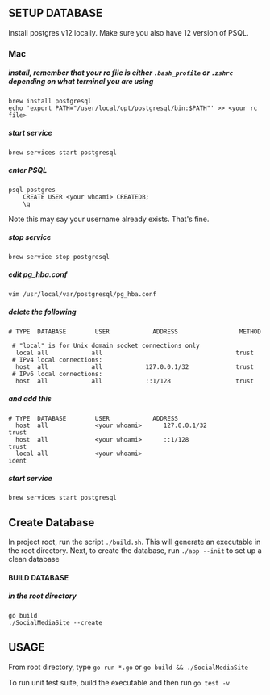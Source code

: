 ## SETUP DATABASE
Install postgres v12 locally. Make sure you also
have 12 version of PSQL.

### Mac
##### install, remember that your rc file is either `.bash_profile` or `.zshrc` depending on what terminal you are using
```
brew install postgresql
echo 'export PATH="/user/local/opt/postgresql/bin:$PATH"' >> <your rc file>
```
##### start service
```
brew services start postgresql
```
##### enter PSQL
```
psql postgres
    CREATE USER <your whoami> CREATEDB;
    \q
```
Note this may say your username already exists. That's fine.
##### stop service
```
brew service stop postgresql
```
##### edit pg_hba.conf
```
vim /usr/local/var/postgresql/pg_hba.conf
```
##### delete the following
```
# TYPE  DATABASE        USER            ADDRESS                 METHOD

 # "local" is for Unix domain socket connections only
  local all            all                                     trust
 # IPv4 local connections:
  host  all            all            127.0.0.1/32             trust
 # IPv6 local connections:
  host  all            all            ::1/128                  trust
```
##### and add this
```
# TYPE  DATABASE        USER            ADDRESS 
  host  all             <your whoami>      127.0.0.1/32            trust
  host  all             <your whoami>      ::1/128                 trust
  local all             <your whoami>                              ident
```
##### start service
```
brew services start postgresql
```

## Create Database
In project root, run the script `./build.sh`. This will generate an executable
in the root directory. Next, to create the database, run `./app --init` to set
up a clean database
#### BUILD DATABASE

##### in the root directory
```
go build
./SocialMediaSite --create
```

## USAGE
From root directory, type `go run *.go` or `go build && ./SocialMediaSite`

To run unit test suite, build the executable and then run `go test -v`
